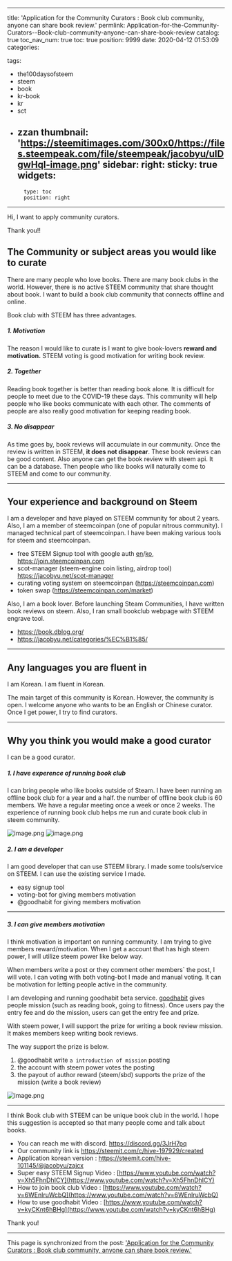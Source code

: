 
---
title: 'Application for the Community Curators : Book club community, anyone can share book review.'
permlink: Application-for-the-Community-Curators--Book-club-community-anyone-can-share-book-review
catalog: true
toc_nav_num: true
toc: true
position: 9999
date: 2020-04-12 01:53:09
categories:

tags:
- the100daysofsteem
- steem
- book
- kr-book
- kr
- sct
- zzan
thumbnail: 'https://steemitimages.com/300x0/https://files.steempeak.com/file/steempeak/jacobyu/uIDgwHql-image.png'
sidebar:
    right:
        sticky: true
widgets:
    -
        type: toc
        position: right
---


Hi, I want to apply community curators. 


Thank you!!




## The Community or subject areas you would like to curate


There are many people who love books. There are many book clubs in the world. However, there is no active STEEM community that share thought about book. I want to build a book club community that connects offline and online.






Book club with STEEM has three advantages.


##### 1. Motivation


The reason I would like to curate is I want to give book-lovers **reward and motivation.** STEEM voting is good motivation for writing book review. 


##### 2. Together


Reading book together is better than reading book alone. It is difficult for people to meet due to the COVID-19 these days. This community will help people who like books communicate with each other. The comments of people are also really good motivation for keeping reading book.


##### 3. No disappear


As time goes by, book reviews will accumulate in our community. Once the review is  written in STEEM, **it does not disappear**. These book reviews can be good content. Also anyone can get the book review with steem api. It can be a database. Then people who like books will naturally come to STEEM and come to our community.




---




## Your experience and background on Steem




I am a developer and have played on STEEM community for about 2 years. Also, I am a member of steemcoinpan (one of popular nitrous community). I managed technical part of steemcoinpan. I have been making various tools for steem and steemcoinpan. 


* free STEEM Signup tool with google auth [en](https://steemit.com/sct/@jacobyu/invite-your-friends-with-this-tool)/[ko](https://steemit.com/sct/@jacobyu/4rkkun), 
https://join.steemcoinpan.com
* scot-manager (steem-engine coin listing, airdrop tool)
https://jacobyu.net/scot-manager
* curating voting system on steemcoinpan (https://steemcoinpan.com)
* token swap (https://steemcoinpan.com/market)


Also, I am a book lover. Before launching Steam Communities, I have written book reviews on steem. Also, I ran small bookclub webpage with STEEM engrave tool.

* https://book.dblog.org/
* https://jacobyu.net/categories/%EC%B1%85/
---


## Any languages you are fluent in




I am Korean. I am fluent in Korean. 


The main target of this community is Korean. However, the community is open. I welcome anyone who wants to be an English or Chinese curator. Once I get power, I try to find curators.


---


## Why you think you would make a good curator


I can be a good curator.


##### 1. I have experence of running book club


I can bring people who like books outside of Steam. I have been running an offline book club for a year and a half. the number of offline book club is 60 members. We have a regular meeting once a week or once 2 weeks. The experience of running book club helps me run and curate book club in steem community.




![image.png](https://steemitimages.com/300x0/https://files.steempeak.com/file/steempeak/jacobyu/uIDgwHql-image.png) ![image.png](https://steemitimages.com/300x0/https://files.steempeak.com/file/steempeak/jacobyu/diiIyZYg-image.png)




##### 2. I am a developer


I am good developer that can use STEEM library. I made some tools/service on STEEM. I can use the existing service I made. 


* easy signup tool
* voting-bot for giving members motivation
* @goodhabit for giving members motivation


---


##### 3. I can give members motivation 


I think motivation is important on running community. I am trying to give members reward/motivation. When I get a account that has high steem power, I will utilize steem power like below way.


When members write a post or they comment other members` the post, I will vote. I can voting with both voting-bot I made and manual voting. It can be motivation for letting people active in the community.




I am developing and running goodhabit beta service. [goodhabit](http://goodhabit.me/) gives people mission (such as reading book, going to fitness). Once users pay the entry fee and do the mission, users can get the entry fee and prize.


With steem power, I will support the prize for writing a book review mission. It makes members keep writing book reviews. 


The way support the prize is below.


1. @goodhabit write `a introduction of mission` posting
2. the account with steem power votes the posting
3. the payout of author reward (steem/sbd) supports the prize of the mission (write a book review)


![image.png](https://steemitimages.com/400x0/https://files.steempeak.com/file/steempeak/jacobyu/4a0XdwWh-image.png)


---


I think Book club with STEEM can be unique book club in the world. I hope this suggestion is accepted so that many people come and talk about books.






* You can reach me with discord. https://discord.gg/3JrH7pq
* Our community link is https://steemit.com/c/hive-197929/created
* Application korean version : https://steemit.com/hive-101145/@jacobyu/zajcx
* Super easy STEEM Signup Video : [https://www.youtube.com/watch?v=Xh5FhnDhICY](https://www.youtube.com/watch?v=Xh5FhnDhICY)
* How to join book club Video : [https://www.youtube.com/watch?v=6WEnlruWcbQ](https://www.youtube.com/watch?v=6WEnlruWcbQ)
* How to use goodhabit Video : [https://www.youtube.com/watch?v=kyCKnt6hBHg](https://www.youtube.com/watch?v=kyCKnt6hBHg)

Thank you!

- - -

This page is synchronized from the post: ['Application for the Community Curators : Book club community, anyone can share book review.'](https://steempeak.com/@jacobyu/application-for-the-community-curators-book-club-community-anyone-can-share-book-review)
